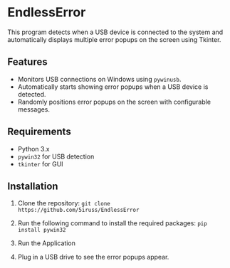 # EndlessError
This program detects when a USB device is connected to the system and automatically displays multiple error popups on the screen using Tkinter.

## Features
- Monitors USB connections on Windows using `pywinusb`.
- Automatically starts showing error popups when a USB device is detected.
- Randomly positions error popups on the screen with configurable messages.

## Requirements
- Python 3.x
- `pywin32` for USB detection
- `tkinter` for GUI

## Installation

1. Clone the repository:
   `git clone https://github.com/5iruss/EndlessError`

2. Run the following command to install the required packages:
   `pip install pywin32`

3. Run the Application

4. Plug in a USB drive to see the error popups appear.

